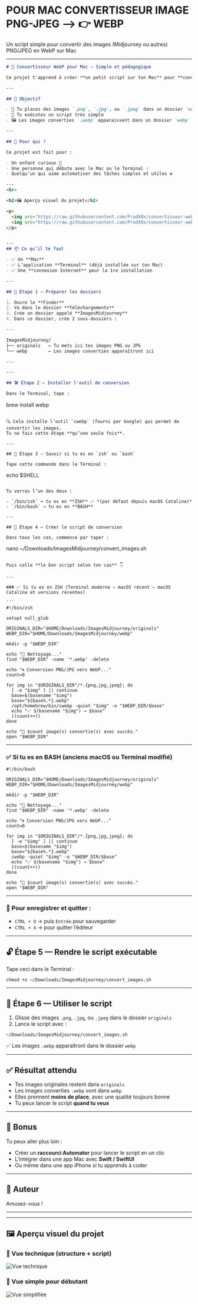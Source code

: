 # POUR MAC CONVERTISSEUR IMAGE PNG-JPEG --> 👉 WEBP 
Un script simple pour convertir des images (Midjourney ou autres) PNG/JPEG en WebP sur Mac

---

```markdown
# 🧠 Convertisseur WebP pour Mac — Simple et pédagogique

Ce projet t'apprend à créer **un petit script sur ton Mac** pour **convertir des images PNG ou JPEG en WebP** (un format plus léger pour le web et les apps mobiles).

---

## 🎯 Objectif

- 📂 Tu places des images `.png`, `.jpg`, ou `.jpeg` dans un dossier `originals`
- 🧠 Tu exécutes un script très simple
- 🖼️ Les images converties `.webp` apparaissent dans un dossier `webp`

---

## 👶 Pour qui ?

Ce projet est fait pour :

- Un enfant curieux 🧒
- Une personne qui débute avec le Mac ou le Terminal 💡
- Quelqu’un qui aime automatiser des tâches simples et utiles ⚙️

---
<hr>

<h2>🖼️ Aperçu visuel du projet</h2>

<p>
  <img src="https://raw.githubusercontent.com/ProdX0x/convertisseur-webp-mac/refs/heads/main/JpegPngWebP2.png" alt="Vue technique" width="48%" style="margin-right: 2%;">
  <img src="https://raw.githubusercontent.com/ProdX0x/convertisseur-webp-mac/refs/heads/main/JpegPngWebP.png" alt="Vue simplifiée" width="48%">
</p>


---
## 📦 Ce qu’il te faut

- ✅ Un **Mac**
- ✅ L’application **Terminal** (déjà installée sur ton Mac)
- ✅ Une **connexion Internet** pour la 1re installation

---

## 📁 Étape 1 — Préparer les dossiers

1. Ouvre le **Finder**
2. Va dans le dossier **Téléchargements**
3. Crée un dossier appelé **ImagesMidjourney**
4. Dans ce dossier, crée 2 sous-dossiers :

---

ImagesMidjourney/
├── originals   ← Tu mets ici tes images PNG ou JPG
└── webp        ← Les images converties apparaîtront ici

---

---

## 🛠️ Étape 2 — Installer l'outil de conversion

Dans le Terminal, tape :

```
brew install webp
```

🔍 Cela installe l’outil `cwebp` (fourni par Google) qui permet de convertir les images.  
Tu ne fais cette étape **qu’une seule fois**.

---

## 🧠 Étape 3 — Savoir si tu es en `zsh` ou `bash`

Tape cette commande dans le Terminal :

```
echo \$SHELL
```

Tu verras l’un des deux :

- `/bin/zsh` → tu es en **ZSH** ✅ *(par défaut depuis macOS Catalina)*
- `/bin/bash` → tu es en **BASH**

---

## 📜 Étape 4 — Créer le script de conversion

Dans tous les cas, commence par taper :

```
nano \~/Downloads/ImagesMidjourney/convert\_images.sh
````

Puis colle **le bon script selon ton cas** 👇

---

### ✅ Si tu es en ZSH (Terminal moderne – macOS récent – macOS Catalina et versions récentes)

```
#!/bin/zsh

setopt null_glob

ORIGINALS_DIR="$HOME/Downloads/ImagesMidjourney/originals"
WEBP_DIR="$HOME/Downloads/ImagesMidjourney/webp"

mkdir -p "$WEBP_DIR"

echo "🧹 Nettoyage..."
find "$WEBP_DIR" -name '*.webp' -delete

echo "🌀 Conversion PNG/JPG vers WebP..."
count=0

for img in "$ORIGINALS_DIR"/*.{png,jpg,jpeg}; do
  [ -e "$img" ] || continue
  base=$(basename "$img")
  base="${base%.*}.webp"
  /opt/homebrew/bin/cwebp -quiet "$img" -o "$WEBP_DIR/$base"
  echo "✅ $(basename "$img") → $base"
  ((count++))
done

echo "🎉 $count image(s) convertie(s) avec succès."
open "$WEBP_DIR"
````

---

### ✅ Si tu es en BASH (anciens macOS ou Terminal modifié)

```
#!/bin/bash

ORIGINALS_DIR="$HOME/Downloads/ImagesMidjourney/originals"
WEBP_DIR="$HOME/Downloads/ImagesMidjourney/webp"

mkdir -p "$WEBP_DIR"

echo "🧹 Nettoyage..."
find "$WEBP_DIR" -name '*.webp' -delete

echo "🌀 Conversion PNG/JPG vers WebP..."
count=0

for img in "$ORIGINALS_DIR"/*.{png,jpg,jpeg}; do
  [ -e "$img" ] || continue
  base=$(basename "$img")
  base="${base%.*}.webp"
  cwebp -quiet "$img" -o "$WEBP_DIR/$base"
  echo "✅ $(basename "$img") → $base"
  ((count++))
done

echo "🎉 $count image(s) convertie(s) avec succès."
open "$WEBP_DIR"
```

---

### 💾 Pour enregistrer et quitter :

* `CTRL + O` → puis `Entrée` pour sauvegarder
* `CTRL + X` → pour quitter l’éditeur

---

## 🔓 Étape 5 — Rendre le script exécutable

Tape ceci dans le Terminal :

```
chmod +x ~/Downloads/ImagesMidjourney/convert_images.sh
```

---

## 🚀 Étape 6 — Utiliser le script

1. Glisse des images `.png`, `.jpg`, ou `.jpeg` dans le dossier `originals`
2. Lance le script avec :

```
~/Downloads/ImagesMidjourney/convert_images.sh
```

✅ Les images `.webp` apparaîtront dans le dossier `webp`

---

## ✅ Résultat attendu

* Tes images originales restent dans `originals`
* Les images converties `.webp` vont dans `webp`
* Elles prennent **moins de place**, avec une qualité toujours bonne
* Tu peux lancer le script **quand tu veux**

---

## 🌟 Bonus

Tu peux aller plus loin :

* Créer un **raccourci Automator** pour lancer le script en un clic
* L’intégrer dans une app Mac avec **Swift / SwiftUI**
* Ou même dans une app iPhone si tu apprends à coder

---

## 👋 Auteur

Amusez-vous !

---

---

## 🖼️ Aperçu visuel du projet

### 🧩 Vue technique (structure + script)

![Vue technique](https://raw.githubusercontent.com/ProdX0x/convertisseur-webp-mac/refs/heads/main/JpegPngWebP2.png)

### 🧒 Vue simple pour débutant

![Vue simplifiée](https://raw.githubusercontent.com/ProdX0x/convertisseur-webp-mac/refs/heads/main/JpegPngWebP.png)

